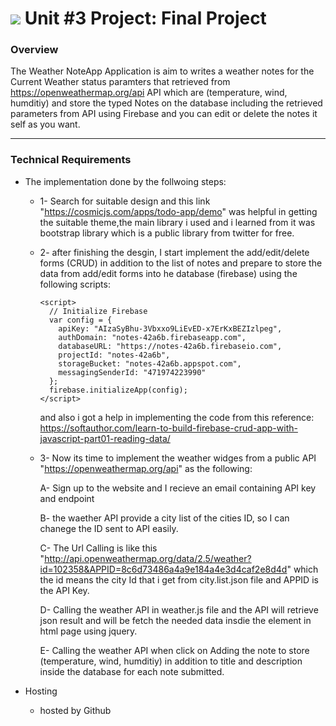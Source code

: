 # ![](https://ga-dash.s3.amazonaws.com/production/assets/logo-9f88ae6c9c3871690e33280fcf557f33.png) Unit #3 Project: Final Project

### Overview

The Weather NoteApp Application is aim to writes a weather notes for the Current Weather status 
paramters that retrieved from https://openweathermap.org/api API which are 
(temperature, wind, humditiy) and store the typed Notes on the database including the 
retrieved parameters from API using Firebase and you can edit or delete 
the notes it self as you want. 

---

### Technical Requirements

- The implementation done by the follwoing steps: 
  - 1- Search for suitable design and this link "https://cosmicjs.com/apps/todo-app/demo" 
     was helpful in getting the suitable theme,the main library i used 
     and i learned from it was bootstrap library which is a public library from twitter for free.

  - 2- after finishing the desgin, I start implement the add/edit/delete forms (CRUD) 
     in addition to the list of notes  and prepare to store the data from add/edit forms into
     he database (firebase) using the following scripts:
     <script src="https://www.gstatic.com/firebasejs/5.9.1/firebase.js"></script>
        <script>
          // Initialize Firebase
          var config = {
            apiKey: "AIzaSyBhu-3Vbxxo9LiEvED-x7ErKxBEZIzlpeg",
            authDomain: "notes-42a6b.firebaseapp.com",
            databaseURL: "https://notes-42a6b.firebaseio.com",
            projectId: "notes-42a6b",
            storageBucket: "notes-42a6b.appspot.com",
            messagingSenderId: "471974223990"
          };
          firebase.initializeApp(config);
        </script>
      and also i got a help in implementing the code from this reference:
      https://softauthor.com/learn-to-build-firebase-crud-app-with-javascript-part01-reading-data/

  - 3- Now its time to implement the weather widges from a public API 
      "https://openweathermap.org/api" as the following:

      A- Sign up to the website and I recieve an email containing API key and endpoint

      B- the waether API provide a city list of the cities ID, so I can chanege the ID sent to API easily.
          
      C- The Url Calling is like this  "http://api.openweathermap.org/data/2.5/weather?id=102358&APPID=8c6d73486a4a9e184a4e3d4caf2e8d4d" 
      which the id means the city Id that i get from city.list.json file and APPID is the API Key.
                
      D- Calling the weather API in weather.js file and the API will retrieve json result and 
      will be fetch the needed data insdie the element in html page using jquery.
      
      E- Calling the weather API when click on Adding the note to store (temperature, wind, humditiy) 
      in addition to title and description inside the database for each note submitted.

- Hosting
  - hosted by Github 

